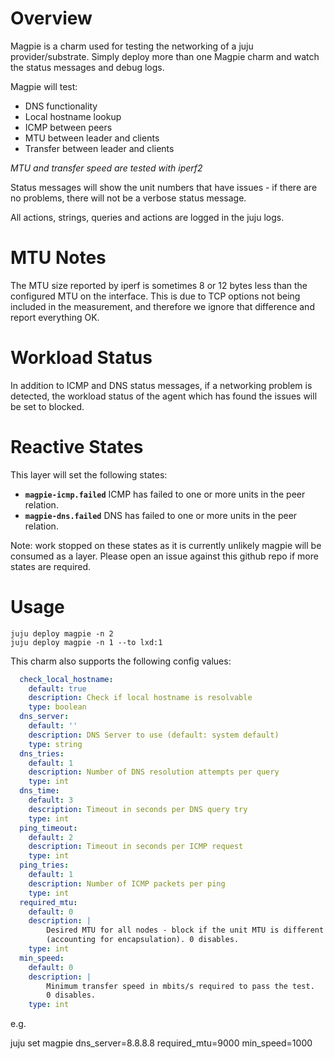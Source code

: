 # Overview

Magpie is a charm used for testing the networking of a juju provider/substrate.
Simply deploy more than one Magpie charm and watch the status messages and
debug logs. 

Magpie will test:

 - DNS functionality
 - Local hostname lookup
 - ICMP between peers
 - MTU between leader and clients
 - Transfer between leader and clients

*MTU and transfer speed are tested with iperf2*

Status messages will show the unit numbers that have issues - if there are 
no problems, there will not be a verbose status message.

All actions, strings, queries and actions are logged in the juju logs.


# MTU Notes

The MTU size reported by iperf is sometimes 8 or 12 bytes less than the configured
MTU on the interface. This is due to TCP options not being included in the measurement,
and therefore we ignore that difference and report everything OK.


# Workload Status

In addition to ICMP and DNS status messages, if a networking problem is
detected, the workload status of the agent which has found the issues
will be set to blocked. 


# Reactive States

This layer will set the following states:

* **`magpie-icmp.failed`** ICMP has failed to one or more units in the peer
relation.
* **`magpie-dns.failed`** DNS has failed to one or more units in the peer 
relation.

Note: work stopped on these states as it is currently unlikely magpie will be consumed
as a layer.
Please open an issue against this github repo if more states are required.

# Usage

```
juju deploy magpie -n 2
juju deploy magpie -n 1 --to lxd:1
```

This charm also supports the following config values:

```yaml
  check_local_hostname:
    default: true
    description: Check if local hostname is resolvable
    type: boolean
  dns_server:
    default: ''
    description: DNS Server to use (default: system default)
    type: string
  dns_tries:
    default: 1
    description: Number of DNS resolution attempts per query
    type: int
  dns_time:
    default: 3
    description: Timeout in seconds per DNS query try
    type: int
  ping_timeout:
    default: 2
    description: Timeout in seconds per ICMP request
    type: int
  ping_tries:
    default: 1
    description: Number of ICMP packets per ping
    type: int
  required_mtu:
    default: 0
    description: |
        Desired MTU for all nodes - block if the unit MTU is different 
        (accounting for encapsulation). 0 disables.
    type: int
  min_speed:
    default: 0
    description: |
        Minimum transfer speed in mbits/s required to pass the test. 
        0 disables.
    type: int
```

e.g.

juju set magpie dns_server=8.8.8.8 required_mtu=9000 min_speed=1000

